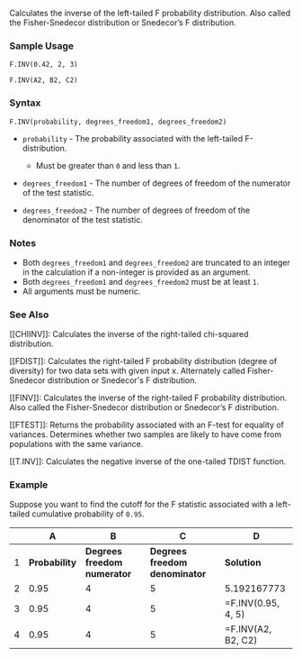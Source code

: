 Calculates the inverse of the left-tailed F probability distribution. Also called the Fisher-Snedecor distribution or Snedecor’s F distribution.

### Sample Usage

`F.INV(0.42, 2, 3)`

`F.INV(A2, B2, C2)`

### Syntax

`F.INV(probability, degrees_freedom1, degrees_freedom2)`

* `probability` - The probability associated with the left-tailed F-distribution.

  + Must be greater than `0` and less than `1`.
* `degrees_freedom1` - The number of degrees of freedom of the numerator of the test statistic.
* `degrees_freedom2` - The number of degrees of freedom of the denominator of the test statistic.

### Notes

* Both `degrees_freedom1` and `degrees_freedom2` are truncated to an integer in the calculation if a non-integer is provided as an argument.
* Both `degrees_freedom1` and `degrees_freedom2` must be at least `1`.
* All arguments must be numeric.

### See Also

[[CHIINV]]: Calculates the inverse of the right-tailed chi-squared distribution.

[[FDIST]]: Calculates the right-tailed F probability distribution (degree of diversity) for two data sets with given input x. Alternately called Fisher-Snedecor distribution or Snedecor's F distribution.

[[FINV]]: Calculates the inverse of the right-tailed F probability distribution. Also called the Fisher-Snedecor distribution or Snedecor’s F distribution.

[[FTEST]]: Returns the probability associated with an F-test for equality of variances. Determines whether two samples are likely to have come from populations with the same variance.

[[T.INV]]: Calculates the negative inverse of the one-tailed TDIST function.

### Example

Suppose you want to find the cutoff for the F statistic associated with a left-tailed cumulative probability of `0.95`.

|  | A | B | C | D |
| --- | --- | --- | --- | --- |
| 1 | **Probability** | **Degrees freedom numerator** | **Degrees freedom denominator** | **Solution** |
| 2 | 0.95 | 4 | 5 | 5.192167773 |
| 3 | 0.95 | 4 | 5 | =F.INV(0.95, 4, 5) |
| 4 | 0.95 | 4 | 5 | =F.INV(A2, B2, C2) |